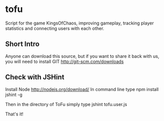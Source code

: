 tofu
====

Script for the game KingsOfChaos, improving gameplay, tracking player statistics and connecting users with each other.

## Short Intro

Anyone can download this source, but if you want to share it back with us, you will need to install GIT
http://git-scm.com/downloads


## Check with JSHint

Install Node http://nodejs.org/download/
In command line type
npm install jshint -g

Then in the directory of ToFu simply type 
jshint tofu.user.js

That's it!